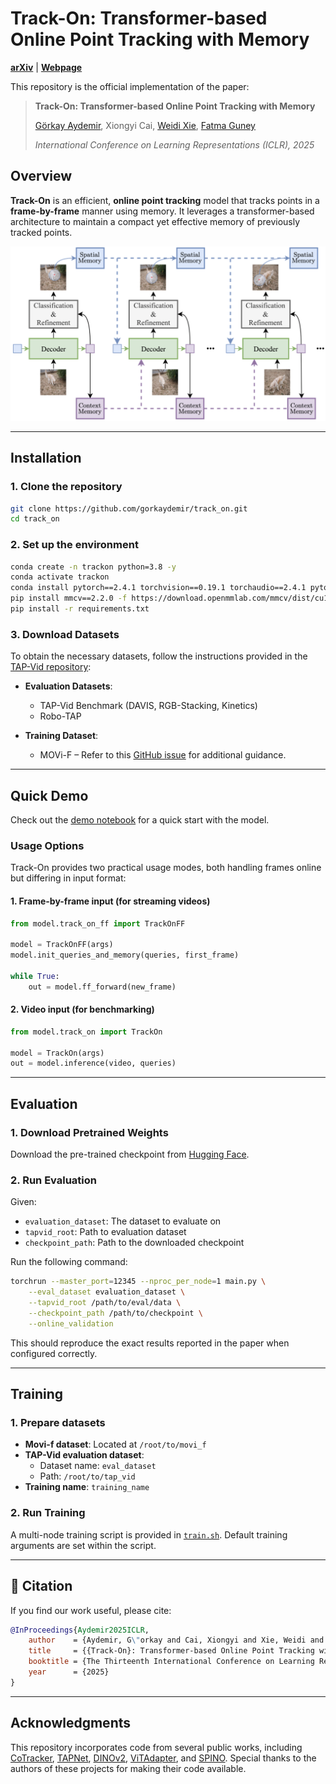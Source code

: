 # Track-On: Transformer-based Online Point Tracking with Memory  

[**arXiv**](https://arxiv.org/abs/2501.18487) | [**Webpage**](https://kuis-ai.github.io/track_on)

This repository is the official implementation of the paper:

> **Track-On: Transformer-based Online Point Tracking with Memory**  
>
> [Görkay Aydemir](https://gorkaydemir.github.io), Xiongyi Cai, [Weidi Xie](https://weidixie.github.io), [Fatma Guney](https://mysite.ku.edu.tr/fguney/)
>
> *International Conference on Learning Representations (ICLR), 2025*  
## Overview

**Track-On** is an efficient, **online point tracking** model that tracks points in a **frame-by-frame** manner using memory. It leverages a transformer-based architecture to maintain a compact yet effective memory of previously tracked points.

<p align="center">
  <img src="media/method_overview.png" alt="Track-On Overview" width="800" />
</p>

---

## Installation

### 1. Clone the repository
```bash
git clone https://github.com/gorkaydemir/track_on.git 
cd track_on
```

### 2. Set up the environment
```bash
conda create -n trackon python=3.8 -y
conda activate trackon
conda install pytorch==2.4.1 torchvision==0.19.1 torchaudio==2.4.1 pytorch-cuda=12.1 -c pytorch -c nvidia
pip install mmcv==2.2.0 -f https://download.openmmlab.com/mmcv/dist/cu121/torch2.4/index.html
pip install -r requirements.txt
```

### 3. Download Datasets  

To obtain the necessary datasets, follow the instructions provided in the [TAP-Vid repository](https://github.com/google-deepmind/tapnet/tree/main/tapnet/tapvid):  

- **Evaluation Datasets**:  
  - TAP-Vid Benchmark (DAVIS, RGB-Stacking, Kinetics)
  - Robo-TAP  

- **Training Dataset**:  
  - MOVi-F – Refer to this [GitHub issue](https://github.com/facebookresearch/co-tracker/issues/8) for additional guidance.

---

## Quick Demo

Check out the [demo notebook](demo.ipynb) for a quick start with the model.

### Usage Options
Track-On provides two practical usage modes, both handling frames online but differing in input format:

#### 1. **Frame-by-frame input (for streaming videos)**
```python
from model.track_on_ff import TrackOnFF

model = TrackOnFF(args)
model.init_queries_and_memory(queries, first_frame)

while True:
    out = model.ff_forward(new_frame)
```

#### 2. **Video input (for benchmarking)**
```python
from model.track_on import TrackOn

model = TrackOn(args)
out = model.inference(video, queries)
```

---

## Evaluation

### 1. Download Pretrained Weights
Download the pre-trained checkpoint from [Hugging Face](https://huggingface.co/gaydemir/track_on/resolve/main/track_on_checkpoint.pt?download=true).

### 2. Run Evaluation
Given:
- `evaluation_dataset`: The dataset to evaluate on
- `tapvid_root`: Path to evaluation dataset
- `checkpoint_path`: Path to the downloaded checkpoint

Run the following command:
```bash
torchrun --master_port=12345 --nproc_per_node=1 main.py \
    --eval_dataset evaluation_dataset \
    --tapvid_root /path/to/eval/data \
    --checkpoint_path /path/to/checkpoint \
    --online_validation
```
This should reproduce the exact results reported in the paper when configured correctly.

---

## Training

### 1. Prepare datasets
- **Movi-f dataset**: Located at `/root/to/movi_f`
- **TAP-Vid evaluation dataset**:
  - Dataset name: `eval_dataset`
  - Path: `/root/to/tap_vid`
- **Training name**: `training_name`

### 2. Run Training
A multi-node training script is provided in [`train.sh`](scripts/train.sh). Default training arguments are set within the script.

---

## 📖 Citation
If you find our work useful, please cite:
```bibtex
@InProceedings{Aydemir2025ICLR,
    author    = {Aydemir, G\"orkay and Cai, Xiongyi and Xie, Weidi and G\"uney, Fatma},
    title     = {{Track-On}: Transformer-based Online Point Tracking with Memory},
    booktitle = {The Thirteenth International Conference on Learning Representations},
    year      = {2025}
}
```

---

## Acknowledgments
This repository incorporates code from several public works, including [CoTracker](https://github.com/facebookresearch/co-tracker), [TAPNet](https://github.com/google-deepmind/tapnet), [DINOv2](https://github.com/facebookresearch/dinov2), [ViTAdapter](https://github.com/czczup/ViT-Adapter), and [SPINO](https://github.com/robot-learning-freiburg/SPINO). Special thanks to the authors of these projects for making their code available.

